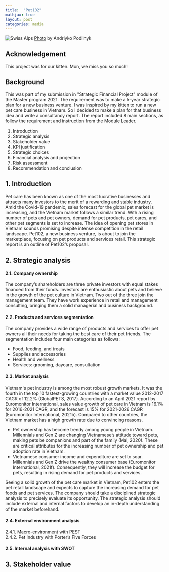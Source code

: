 ```yaml
---
title:  "Pet102"
mathjax: true
layout: post
categories: media
---
```


![Swiss Alps](https://images.unsplash.com/photo-1560114928-40f1f1eb26a0?ixlib=rb-1.2.1&ixid=MnwxMjA3fDB8MHxwaG90by1wYWdlfHx8fGVufDB8fHx8&auto=format&fit=crop&w=3870&q=80)
[Photo](https://unsplash.com/photos/RCfi7vgJjUY) by Andriyko Podilnyk


## Acknowledgement

This project was for our kitten. Mon, we miss you so much!

## Background

This was part of my submission in "Strategic Financial Project" module of the Master program 2021. The requirement was to make a 5-year strategic plan for a new business venture. I was inspired by my kitten to run a new pet care business in Vietnam. So I decided to make a plan for that business idea and write a consultancy report. The report included 8 main sections, as follow the requirement and instruction from the Module Leader.
1. Introduction
2. Strategic analysis
3. Stakeholder value
4. KPI justification
5. Strategic choices
6. Financial analysis and projection
7. Risk assessment
8. Recommendation and conclusion

## 1. Introduction

Pet care has been known as one of the most lucrative businesses and attracts many investors to the merit of a rewarding and stable industry. Amid the Covid-19 pandemic, sales forecast for the global pet market is increasing, and the Vietnam market follows a similar trend. With a rising number of pets and pet owners, demand for pet products, pet cares, and other pet segments is set to increase. The idea of opening pet stores in Vietnam sounds promising despite intense competition in the retail landscape. Pet102, a new business venture, is about to join the marketplace, focusing on pet products and services retail. This strategic report is an outline of Pet102’s proposal.

## 2. Strategic analysis

#### 2.1. Company ownership  
The company’s shareholders are three private investors with equal stakes financed from their funds. Investors are enthusiastic about pets and believe in the growth of the pet culture in Vietnam. Two out of the three join the management team. They have work experience in retail and management consulting, bringing them a solid managerial and business background.  

#### 2.2. Products and services segmentation  
The company provides a wide range of products and services to offer pet owners all their needs for taking the best care of their pet friends. The segmentation includes four main categories as follows:
- Food, feeding, and treats
- Supplies and accessories
- Health and wellness
- Services: grooming, daycare, consultation

#### 2.3. Market analysis  
Vietnam's pet industry is among the most robust growth markets. It was the fourth in the top 10 fastest-growing countries with a market value 2012-2017 CAGR of 12.2% (GlobalPETS, 2017). According to an April 2021 report by Euromonitor International, sales value growth of pet care in Vietnam is 16.1% for 2016-2021 CAGR, and the forecast is 15% for 2021-2026 CAGR (Euromonitor International, 2021b). Compared to other countries, the Vietnam market has a high growth rate due to convincing reasons.  
- Pet ownership has become trendy among young people in Vietnam. Millennials and Gen Z are changing Vietnamese’s attitude toward pets, making pets be companions and part of the family (Mai, 2020). These are critical attributes for the increasing number of pet ownership and pet adoption rate in Vietnam.  
- Vietnamese consumer income and expenditure are set to soar. Millennials and Gen Z drive the wealthy consumer base (Euromonitor International, 2021f). Consequently, they will increase the budget for pets, resulting in rising demand for pet products and services.

Seeing a solid growth of the pet care market in Vietnam, Pet102 enters the pet retail landscape and expects to capture the increasing demand for pet foods and pet services. The company should take a disciplined strategic analysis to precisely evaluate its opportunity. The strategic analysis should include external and internal factors to develop an in-depth understanding of the market beforehand.

#### 2.4. External environment analysis  
2.4.1. Macro-environment with PEST  
2.4.2. Pet Industry with Porter’s Five Forces  
#### 2.5. Internal analysis with SWOT


## 3. Stakeholder value

